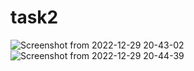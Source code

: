 # task2
![Screenshot from 2022-12-29 20-43-02](https://user-images.githubusercontent.com/105533911/209972861-fa410387-f777-4854-afef-e015c44a4531.png)
![Screenshot from 2022-12-29 20-44-39](https://user-images.githubusercontent.com/105533911/209973015-33f36264-869f-4f02-9543-5f15d7b954cd.png)
